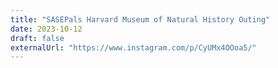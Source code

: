 ```yaml
---
title: "SASEPals Harvard Museum of Natural History Outing"
date: 2023-10-12
draft: false
externalUrl: "https://www.instagram.com/p/CyUMx4OOoa5/"
---
```

